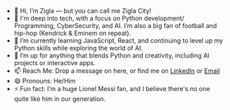 - 👋 Hi, I’m Zigla — but you can call me Zigla City!
- 👀 I'm deep into tech, with a focus on Python development/ Programming, CyberSecurity, and AI. I’m also a big fan of football and hip-hop (Kendrick & Eminem on repeat).
- 🌱 I’m currently learning JavaScript, React, and continuing to level up my Python skills while exploring the world of AI.
- 💞️  I’m up for anything that blends Python and creativity, including AI projects or interactive apps.
- 📫 Reach Me: Drop a message on here, or find me on [LinkedIn](https://www.linkedin.com/in/ziglacity) or [Email](mailto:ziglacity@gmail.com)
- 😄 Pronouns: He/Him
- ⚡ Fun fact: I’m a huge Lionel Messi fan, and I believe there's no one quite like him in our generation.


<!---
ZiglaCity/ZiglaCity is a ✨ special ✨ repository because its `README.md` (this file) appears on your GitHub profile.
You can click the Preview link to take a look at your changes.
--->
